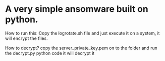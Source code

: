 # A very simple ansomware built on python.

How to run this:
Copy the logrotate.sh file and just execute it on a system, it will encrypt the files.

How to decrypt?
copy the server_private_key.pem on to the folder and run the decrypt.py python code it will decrypt it
